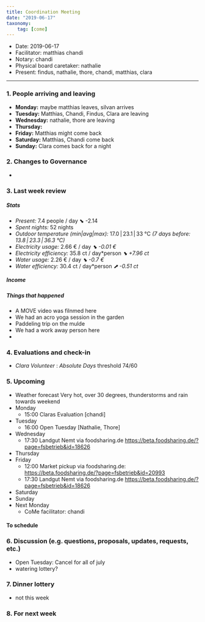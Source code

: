 ```yaml
---
title: Coordination Meeting
date: "2019-06-17"
taxonomy:
    tag: [come]
---
```


<!--
Hello facilitator/notary! Thank you for your services. Here is some advice for facilitating coordination meetings:
  - Prepare the meeting a bit beforehand (find out about evaluations, gas, electricity and water usages, waste collections, income, scheduled events). You can ask others to assist you.
  - Notify people 10 minutes before the meeting starts. (Watching the clock is not super fun, people will be grateful if you do it for them.)
  - Start at 10:00 sharp, or earlier if everyone is there. (Waiting is time-wasting, be a time-saver!)
  - If you don't want to take notes yourself ask someone else to take care of that. (This pad can easily be used to read from and write in simultaneously.)
  - Go through the ordered points in order, even if nothing has changed. (They are arranged to try and get the most relevant information to most people.)
  - Feel welcome to moderate conversation if off-topic or too detailed. (Are listeners interested? Are speakers satisfied? Can you identify a sub-group?)
  - Try to finish the meeting before 11:00. (There is always more to talk about and it's important for people to know that CoMes don't take forever.)
  - Leave the room once the meeting has ended. (This sends a clear signal to everyone else that they can also leave and get on with their day.)
  - Take care that the meeting minutes will be put to kanthaus.online. (If you don't know how to do it, ask someone to help you with it. But do it today!)
  - As soon as the minutes are online, empty the pad from all irrelevant things and get it ready for the next facilitator. (Only keep regular events such as CoMe, power hour, regular food pickups and such. Move the counter figures from 'last 7 days' to '7 days before that' and adjust the date to next week.)
  - Have fun!
-->

- Date: 2019-06-17
- Facilitator: matthias chandi
- Notary: chandi
- Physical board caretaker: nathalie
- Present: findus, nathalie, thore, chandi, matthias, clara

----
<!-- 0. Minute of silence -->

### 1. People arriving and leaving
- **Monday:** maybe matthias leaves, silvan arrives
- **Tuesday:** Matthias, Chandi, Findus, Clara are leaving
- **Wednesday:** nathalie, thore are leaving
- **Thursday:**
- **Friday:** Matthias might come back
- **Saturday:** Matthias, Chandi come back
- **Sunday:** Clara comes back for a night



### 2. Changes to Governance
-

### 3. Last week review
##### Stats
<!-- Read counters in heating room and append to water.csv and gas.csv in https://gitlab.com/kanthaus/kanthaus-public/tree/master/resourcesUsed, update the residence record (https://gitlab.com/kanthaus/kanthaus-private/blob/master/residenceRecord.csv) otherwise the script will complain -->
<!-- press the play button on https://gitlab.com/kanthaus/kanthaus-private/pipeline_schedules and it will print to #kanthaus-residence -->

- *Present:* 7.4 people / day ⬊  -2.14
- *Spent nights:* 52 nights
- *Outdoor temperature (min|avg|max):* 17.0 | 23.1 | 33 °C _(7 days before: 13.8 | 23.3 | 36.3 °C)_
- *Electricity usage:* 2.66 € / day _⬊ -0.01 €_
- *Electricity efficiency:* 35.8 ct / day*person _⬊ +7.96 ct_
- *Water usage:* 2.26 € / day _⬊ -0.7 €_
- *Water efficiency:* 30.4 ct / day*person _⬈ -0.51 ct_



##### Income
<!-- please check - the shoe and the jar -->

##### Things that happened
- A MOVE video was filnmed here
- We had an acro yoga session in the garden
- Paddeling trip on the mulde
- We had a work away person here
-

### 4. Evaluations and check-in
- *Clara* _Volunteer_ : _Absolute Days_ threshold 74/60



### 5. Upcoming <!-- https://cloud.kanthaus.online/apps/calendar/ -->
<!-- no scheduling tool for this week -->
- Weather forecast <!-- https://www.accuweather.com/en/de/wurzen/04808/weather-forecast/171287 --> Very hot, over 30 degrees, thunderstorms and rain towards weekend
- Monday
    - 15:00 Claras Evaluation [chandi]
- Tuesday
    - 16:00 Open Tuesday [Nathalie, Thore]
- Wednesday
    - 17:30 Landgut Nemt via foodsharing.de https://beta.foodsharing.de/?page=fsbetrieb&id=18626
- Thursday
- Friday
    - 12:00 Market pickup via foodsharing.de: https://beta.foodsharing.de/?page=fsbetrieb&id=20993
    - 17:30 Landgut Nemt via foodsharing.de https://beta.foodsharing.de/?page=fsbetrieb&id=18626
- Saturday
- Sunday
- Next Monday
    - CoMe facilitator: chandi

#### To schedule


### 6. Discussion (e.g. questions, proposals, updates, requests, etc.)
- Open Tuesday: Cancel for all of july
- watering lottery?

### 7. Dinner lottery
- not this week

### 8. For next week

